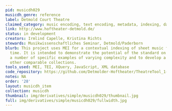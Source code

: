 ```yaml
---
pid: musicdh029
musicdh_genre: reference
label: Detmold Court Theatre
claimed_category: music encoding, text encoding, metadata, indexing, database
link: http://www.hoftheater-detmold.de/
status: in development
creators: Irmlind Capelle, Kristina Richts
stewards: Musikwissenschaftliches Seminar, Detmold/Paderborn
blurb: This project uses MEI for a contextual indexing of sheet music for the first
  time. It is intended to demonstrate the potential of the standard on the basis of
  a number of specific examples of varying complexity and to develop a model for indexing
  other comparable collections.
tools_used: MEI, TEI, XQuery, JavaScript, XML database
code_repository: https://github.com/Detmolder-Hoftheater/TheatreTool_1-Dev
notes: NA
order: '28'
layout: musicdh_item
collection: musicdh
thumbnail: img/derivatives/simple/musicdh029/thumbnail.jpg
full: img/derivatives/simple/musicdh029/fullwidth.jpg
---
```

